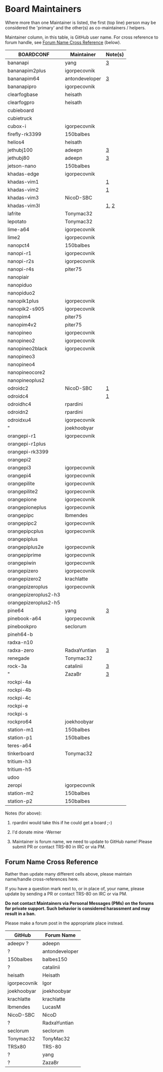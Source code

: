 # Board Maintainers

Where more than one Maintainer is listed, the first (top line) person may be considered the 'primary' and the other(s) as co-maintainers / helpers.

Maintainer column, in this table, is GitHub user name.  For cross reference to forum handle, see [Forum Name Cross Reference](#forum-name-cross-reference) (below).

| BOARDCONF            | Maintainer     | Note(s)            |
|----------------------|----------------|--------------------|
| bananapi             | yang           | [3](#n3)           |
| bananapim2plus       | igorpecovnik   |                    |
| bananapim64          | antondeveloper | [3](#n3)           |
| bananapipro          | igorpecovnik   |                    |
| clearfogbase         | heisath        |                    |
| clearfogpro          | heisath        |                    |
| cubieboard           |                |                    |
| cubietruck           |                |                    |
| cubox-i              | igorpecovnik   |                    |
| firefly-rk3399       | 150balbes      |                    |
| helios4              | heisath        |                    |
| jethubj100           | adeepn         | [3](#n3)           |
| jethubj80            | adeepn         | [3](#n3)           |
| jetson-nano          | 150balbes      |                    |
| khadas-edge          | igorpecovnik   |                    |
| khadas-vim1          |                | [1](#n1)           |
| khadas-vim2          |                | [1](#n1)           |
| khadas-vim3          | NicoD-SBC      |                    |
| khadas-vim3l         |                | [1](#n1), [2](#n2) |
| lafrite              | Tonymac32      |                    |
| lepotato             | Tonymac32      |                    |
| lime-a64             | igorpecovnik   |                    |
| lime2                | igorpecovnik   |                    |
| nanopct4             | 150balbes      |                    |
| nanopi-r1            | igorpecovnik   |                    |
| nanopi-r2s           | igorpecovnik   |                    |
| nanopi-r4s           | piter75        |                    |
| nanopiair            |                |                    |
| nanopiduo            |                |                    |
| nanopiduo2           |                |                    |
| nanopik1plus         | igorpecovnik   |                    |
| nanopik2-s905        | igorpecovnik   |                    |
| nanopim4             | piter75        |                    |
| nanopim4v2           | piter75        |                    |
| nanopineo            | igorpecovnik   |                    |
| nanopineo2           | igorpecovnik   |                    |
| nanopineo2black      | igorpecovnik   |                    |
| nanopineo3           |                |                    |
| nanopineo4           |                |                    |
| nanopineocore2       |                |                    |
| nanopineoplus2       |                |                    |
| odroidc2             | NicoD-SBC      | [1](#n1)           |
| odroidc4             |                | [1](#n1)           |
| odroidhc4            | rpardini       |                    |
| odroidn2             | rpardini       |                    |
| odroidxu4            | igorpecovnik   |                    |
| "                    | joekhoobyar    |                    |
| orangepi-r1          | igorpecovnik   |                    |
| orangepi-r1plus      |                |                    |
| orangepi-rk3399      |                |                    |
| orangepi2            |                |                    |
| orangepi3            | igorpecovnik   |                    |
| orangepi4            | igorpecovnik   |                    |
| orangepilite         | igorpecovnik   |                    |
| orangepilite2        | igorpecovnik   |                    |
| orangepione          | igorpecovnik   |                    |
| orangepioneplus      | igorpecovnik   |                    |
| orangepipc           | lbmendes       |                    |
| orangepipc2          | igorpecovnik   |                    |
| orangepipcplus       | igorpecovnik   |                    |
| orangepiplus         |                |                    |
| orangepiplus2e       | igorpecovnik   |                    |
| orangepiprime        | igorpecovnik   |                    |
| orangepiwin          | igorpecovnik   |                    |
| orangepizero         | igorpecovnik   |                    |
| orangepizero2        | krachlatte     |                    |
| orangepizeroplus     | igorpecovnik   |                    |
| orangepizeroplus2-h3 |                |                    |
| orangepizeroplus2-h5 |                |                    |
| pine64               | yang           | [3](#n3)           |
| pinebook-a64         | igorpecovnik   |                    |
| pinebookpro          | seclorum       |                    |
| pineh64-b            |                |                    |
| radxa-n10            |                |                    |
| radxa-zero           | RadxaYuntian   | [3](#n3)           |
| renegade             | Tonymac32      |                    |
| rock-3a              | catalinii      | [3](#n3)           |
| "                    | ZazaBr         | [3](#n3)           |
| rockpi-4a            |                |                    |
| rockpi-4b            |                |                    |
| rockpi-4c            |                |                    |
| rockpi-e             |                |                    |
| rockpi-s             |                |                    |
| rockpro64            | joekhoobyar    |                    |
| station-m1           | 150balbes      |                    |
| station-p1           | 150balbes      |                    |
| teres-a64            |                |                    |
| tinkerboard          | Tonymac32      |                    |
| tritium-h3           |                |                    |
| tritium-h5           |                |                    |
| udoo                 |                |                    |
| zeropi               | igorpecovnik   |                    |
| station-m2           | 150balbes      |                    |
| station-p2           | 150balbes      |                    |

Notes (for above):
<ol>
<li id="n1"><p>rpardini would take this if he could get a board ;-)</p></li>
<li id="n2"><p>I'd donate mine -Werner</p></li>
<li id="n3"><p>Maintainer is forum name, we need to update to GitHub name!  Please submit PR or contact TRS-80 in IRC or via PM.</p></li>
</ol>

## Forum Name Cross Reference

Rather than update many different cells above, please maintain name/handle cross-references here.

If you have a question mark next to, or in place of, your name, please update by sending a PR or contact TRS-80 on IRC or via PM.

**Do not contact Maintainers via Personal Messages (PMs) on the forums for private support.  Such behavior is considered harassment and may result in a ban.**

Please make a forum post in the appropriate place instead.

| GitHub       | Forum Name     |
|--------------|----------------|
| adeepv ?     | adeepn         |
| ?            | antondeveloper |
| 150balbes    | balbes150      |
| ?            | catalinii      |
| heisath      | Heisath        |
| igorpecovnik | Igor           |
| joekhoobyar  | joekhoobyar    |
| krachlatte   | krachlatte     |
| lbmendes     | LucasM         |
| NicoD-SBC    | NicoD          |
| ?            | RadxaYuntian   |
| seclorum     | seclorum       |
| Tonymac32    | TonyMac32      |
| TRSx80       | TRS-80         |
| ?            | yang           |
| ?            | ZazaBr         |
